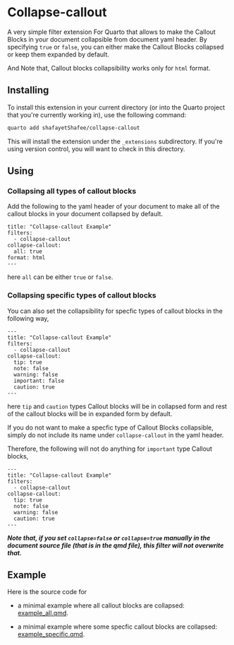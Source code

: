 # Collapse-callout

A very simple filter extension For Quarto that allows to make the Callout Blocks in your document collapsible from document yaml header. By specifying `true` or `false`, you can either make the Callout Blocks collapsed or keep them expanded by default.

And Note that, Callout blocks collapsibility works only for `html` format.

## Installing

To install this extension in your current directory (or into the Quarto project that you're currently working in), use the following command:

``` bash
quarto add shafayetShafee/collapse-callout
```

This will install the extension under the `_extensions` subdirectory. If you're using version control, you will want to check in this directory.

## Using

### Collapsing all types of callout blocks

Add the following to the yaml header of your document to make all of the callout blocks in your document collapsed by default.

```
title: "Collapse-callout Example"
filters:
  - collapse-callout
collapse-callout:
  all: true
format: html
---
```

here `all` can be either `true` or `false`.

### Collapsing specific types of callout blocks

You can also set the collapsibility for specfic types of callout blocks in the following way,

```
---
title: "Collapse-callout Example"
filters:
  - collapse-callout
collapse-callout:
  tip: true
  note: false
  warning: false
  important: false
  caution: true
---
```

here `tip` and `caution` types Callout blocks will be in collapsed form and rest of the callout blocks will be in expanded form by default. 

If you do not want to make a specfic type of Callout Blocks collapsible, simply do not include its name under `collapse-callout` in the yaml header. 

Therefore, the following will not do anything for `important` type Callout blocks,

```
---
title: "Collapse-callout Example"
filters:
  - collapse-callout
collapse-callout:
  tip: true
  note: false
  warning: false
  caution: true
---
```

***Note that, if you set `collapse=false` or `collapse=true` manually in the document source file (that is in the qmd file), this filter will not overwrite that.***

## Example

Here is the source code for 

- a minimal example where all callout blocks are collapsed: [example_all.qmd](example_all.qmd).

- a minimal example where some specfic callout blocks are collapsed: [example_specific.qmd](example_specific.qmd).
